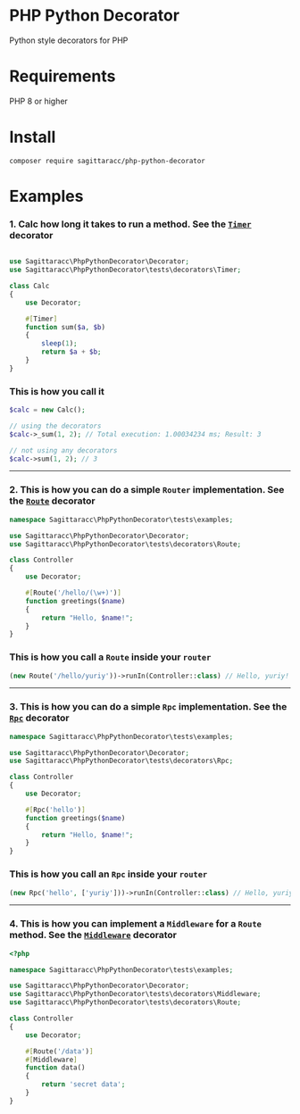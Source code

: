 # PHP Python Decorator
Python style decorators for PHP

# Requirements
PHP 8 or higher

# Install
`composer require sagittaracc/php-python-decorator`

# Examples
### 1. Calc how long it takes to run a method. See the [`Timer`](https://github.com/sagittaracc/php-python-decorator/blob/main/tests/decorators/Timer.php) decorator
```php

use Sagittaracc\PhpPythonDecorator\Decorator;
use Sagittaracc\PhpPythonDecorator\tests\decorators\Timer;

class Calc
{
    use Decorator;

    #[Timer]
    function sum($a, $b)
    {
        sleep(1);
        return $a + $b;
    }
}
```
### This is how you call it
```php
$calc = new Calc();

// using the decorators
$calc->_sum(1, 2); // Total execution: 1.00034234 ms; Result: 3

// not using any decorators
$calc->sum(1, 2); // 3
```
---
### 2. This is how you can do a simple `Router` implementation. See the [`Route`](https://github.com/sagittaracc/php-python-decorator/blob/main/tests/decorators/Route.php) decorator
```php
namespace Sagittaracc\PhpPythonDecorator\tests\examples;

use Sagittaracc\PhpPythonDecorator\Decorator;
use Sagittaracc\PhpPythonDecorator\tests\decorators\Route;

class Controller
{
    use Decorator;

    #[Route('/hello/(\w+)')]
    function greetings($name)
    {
        return "Hello, $name!";
    }
}
```
### This is how you call a `Route` inside your `router`
```php
(new Route('/hello/yuriy'))->runIn(Controller::class) // Hello, yuriy!
```
---
### 3. This is how you can do a simple `Rpc` implementation. See the [`Rpc`](https://github.com/sagittaracc/php-python-decorator/blob/main/tests/decorators/Rpc.php) decorator
```php
namespace Sagittaracc\PhpPythonDecorator\tests\examples;

use Sagittaracc\PhpPythonDecorator\Decorator;
use Sagittaracc\PhpPythonDecorator\tests\decorators\Rpc;

class Controller
{
    use Decorator;

    #[Rpc('hello')]
    function greetings($name)
    {
        return "Hello, $name!";
    }
}
```
### This is how you call an `Rpc` inside your `router`
```php
(new Rpc('hello', ['yuriy']))->runIn(Controller::class) // Hello, yuriy!
```
---
### 4. This is how you can implement a `Middleware` for a `Route` method. See the [`Middleware`](https://github.com/sagittaracc/php-python-decorator/blob/main/tests/decorators/Middleware.php) decorator
```php
<?php

namespace Sagittaracc\PhpPythonDecorator\tests\examples;

use Sagittaracc\PhpPythonDecorator\Decorator;
use Sagittaracc\PhpPythonDecorator\tests\decorators\Middleware;
use Sagittaracc\PhpPythonDecorator\tests\decorators\Route;

class Controller
{
    use Decorator;

    #[Route('/data')]
    #[Middleware]
    function data()
    {
        return 'secret data';
    }
}
```
